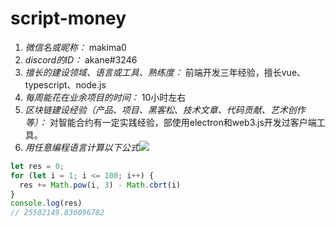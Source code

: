# script-money

1. *微信名或昵称：* makima0
2. *discord的ID：* akane#3246
3. *擅长的建设领域、语言或工具、熟练度：* 前端开发三年经验，擅长vue、typescript、node.js
4. *每周能花在业余项目的时间：* 10小时左右
5. *区块链建设经验（产品、项目、黑客松、技术文章、代码贡献、艺术创作等）：* 对智能合约有一定实践经验，部使用electron和web3.js开发过客户端工具。
6. *用任意编程语言计算以下公式*![](https://latex.codecogs.com/svg.image?\sum_{n=1}^{100}\left&space;(n^{3}-\sqrt[3]{n}&space;\right&space;))

```javascript
let res = 0;
for (let i = 1; i <= 100; i++) {
  res += Math.pow(i, 3) - Math.cbrt(i)
}
console.log(res)
// 25502149.836096782
```
